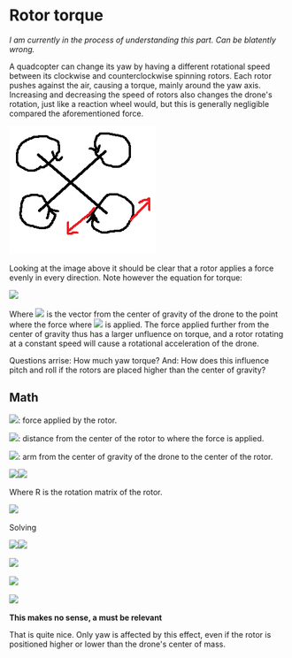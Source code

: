 # Rotor torque
*I am currently in the process of understanding this part. Can be blatently wrong.*

A quadcopter can change its yaw by having a different rotational speed between its clockwise and counterclockwise spinning rotors. Each rotor pushes against the air, causing a torque, mainly around the yaw axis. Increasing and decreasing the speed of rotors also changes the drone's rotation, just like a reaction wheel would, but this is generally negligible compared the aforementioned force.

![](yaw.png)

Looking at the image above it should be clear that a rotor applies a force evenly in every direction. Note however the equation for torque:

![](https://render.githubusercontent.com/render/math?math=\color{%23666}%20\large%20\underrightarrow{\tau}=\underrightarrow{r}\times%20\underrightarrow{F})

Where ![](https://render.githubusercontent.com/render/math?math=\color{%23666}%20%20\underrightarrow{r}) is the vector from the center of gravity of the drone to the point where the force where ![](https://render.githubusercontent.com/render/math?math=\color{%23666}%20%20\underrightarrow{F}) is applied. The force applied further from the center of gravity thus has a larger unfluence on torque, and a rotor rotating at a constant speed will cause a rotational acceleration of the drone.

Questions arrise: How much yaw torque? And: How does this influence pitch and roll if the rotors are placed higher than the center of gravity?

## Math
![](https://render.githubusercontent.com/render/math?math=\color{%23666}%20F): force applied by the rotor.

![](https://render.githubusercontent.com/render/math?math=\color{%23666}%20r): distance from the center of the rotor to where the force is applied.

![](https://render.githubusercontent.com/render/math?math=\color{%23666}%20\underrightarrow{a}): arm from the center of gravity of the drone to the center of the rotor.

![](https://render.githubusercontent.com/render/math?math=\color{%23666}\large\underrightarrow{\tau}=\displaystyle\int_0^{2\pi}(\underrightarrow{a}%2BR(\theta)\begin{pmatrix}r%5C%5C0%5C%5C0\end{pmatrix})\times)![](https://render.githubusercontent.com/render/math?math=\color{%23666}\large(R(\theta)\begin{pmatrix}0%5C%5C0%5C%5CF\end{pmatrix})\delta\theta)

Where R is the rotation matrix of the rotor.

![](https://render.githubusercontent.com/render/math?math=\color{%23666}%20%20R(\theta)=\begin{pmatrix}\cos(\theta)%260%26\sin{\theta}%5C%5C0%261%260%5C%5C-\sin(\theta)%260%26\cos(\theta)\end{pmatrix})

Solving

![](https://render.githubusercontent.com/render/math?math=\color{%23666}\large\underrightarrow{\tau}=\displaystyle\int_0^{2\pi}\begin{pmatrix}\underrightarrow{a}_x%2Br\cos(\theta)%5C%5C\underrightarrow{a}_y%5C%5C\underrightarrow{a}_z-r\sin(\theta)\end{pmatrix}\times)![](https://render.githubusercontent.com/render/math?math=\color{%23666}\large\begin{pmatrix}F\sin(\theta)%5C%5C0%5C%5CF\cos(\theta)\end{pmatrix}\delta\theta)

![](https://render.githubusercontent.com/render/math?math=\color{%23666}\large\underrightarrow{\tau}=\displaystyle\int_0^{2\pi}\begin{pmatrix}F\underrightarrow{a}_y\cos(\theta)%5C%5CF(\underrightarrow{a}_z-r\sin(\theta))\sin(\theta)-F(\underrightarrow{a}_x%2Br\cos(\theta))\cos(\theta)%5C%5C-F\underrightarrow{a}_y\sin(\theta)\end{pmatrix}\delta\theta)

![](https://render.githubusercontent.com/render/math?math=\color{%23666}\large\underrightarrow{\tau}=F\displaystyle\int_0^{2\pi}\begin{pmatrix}\underrightarrow{a}_y\cos(\theta)%5C%5C\underrightarrow{a}_z\sin(\theta)-\underrightarrow{a}_x\cos(\theta)-r%5C%5C-\underrightarrow{a}_y\sin(\theta)\end{pmatrix}\delta\theta)

![](https://render.githubusercontent.com/render/math?math=\color{%23666}\large\underrightarrow{\tau}=\begin{pmatrix}0%5C%5C-2\pi%20rF%5C%5C0\end{pmatrix}\delta\theta)

**This makes no sense, a must be relevant**

That is quite nice. Only yaw is affected by this effect, even if the rotor is positioned higher or lower than the drone's center of mass.